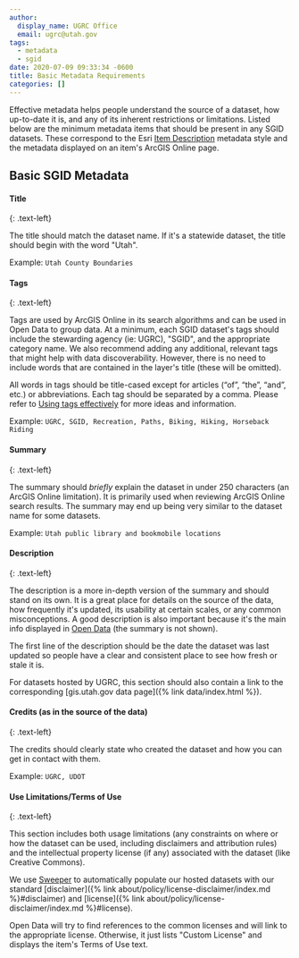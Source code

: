 ```yaml
---
author:
  display_name: UGRC Office
  email: ugrc@utah.gov
tags:
  - metadata
  - sgid
date: 2020-07-09 09:33:34 -0600
title: Basic Metadata Requirements
categories: []
---
```


Effective metadata helps people understand the source of a dataset, how up-to-date it is, and any of its inherent restrictions or limitations. Listed below are the minimum metadata items that should be present in any SGID datasets. These correspond to the Esri [Item Description](https://pro.arcgis.com/en/pro-app/latest/help/metadata/view-and-edit-metadata.htm) metadata style and the metadata displayed on an item's ArcGIS Online page.
## Basic SGID Metadata

#### Title
{: .text-left}

The title should match the dataset name. If it's a statewide dataset, the title should begin with the word "Utah".

Example: `Utah County Boundaries`

#### Tags
{: .text-left}

Tags are used by ArcGIS Online in its search algorithms and can be used in Open Data to group data. At a minimum, each SGID dataset's tags should include the stewarding agency (ie: UGRC), "SGID", and the appropriate category name. We also recommend adding any additional, relevant tags that might help with data discoverability. However, there is no need to include words that are contained in the layer's title (these will be omitted).

All words in tags should be title-cased except for articles (“of”, “the”, “and”, etc.) or abbreviations. Each tag should be separated by a comma. Please refer to [Using tags effectively](https://www.esri.com/arcgis-blog/products/arcgis-online/data-management/using-tags-effectively/) for more ideas and information.

Example: `UGRC, SGID, Recreation, Paths, Biking, Hiking, Horseback Riding`

#### Summary
{: .text-left}

The summary should _briefly_ explain the dataset in under 250 characters (an ArcGIS Online limitation). It is primarily used when reviewing ArcGIS Online search results. The summary may end up being very similar to the dataset name for some datasets.

Example: `Utah public library and bookmobile locations`

#### Description
{: .text-left}

The description is a more in-depth version of the summary and should stand on its own. It is a great place for details on the source of the data, how frequently it's updated, its usability at certain scales, or any common misconceptions. A good description is also important because it's the main info displayed in [Open Data](https://opendata.gis.utah.gov/) (the summary is not shown).

The first line of the description should be the date the dataset was last updated so people have a clear and consistent place to see how fresh or stale it is.

For datasets hosted by UGRC, this section should also contain a link to the corresponding [gis.utah.gov data page]({% link data/index.html %}).

#### Credits (as in the source of the data)
{: .text-left}

The credits should clearly state who created the dataset and how you can get in contact with them.

Example: `UGRC, UDOT`

#### Use Limitations/Terms of Use
{: .text-left}

This section includes both usage limitations (any constraints on where or how the dataset can be used, including disclaimers and attribution rules) and the intellectual property license (if any) associated with the dataset (like Creative Commons).

We use [Sweeper](https://github.com/agrc/sweeper) to automatically populate our hosted datasets with our standard [disclaimer]({% link about/policy/license-disclaimer/index.md %}#disclaimer) and [license]({% link about/policy/license-disclaimer/index.md %}#license).

Open Data will try to find references to the common licenses and will link to the appropriate license. Otherwise, it just lists "Custom License" and displays the item's Terms of Use text.
